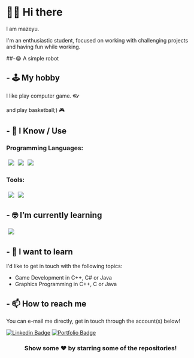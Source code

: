 # 🙋‍♂️ Hi there

I am mazeyu.

I'm an enthusiastic student, focused on working with challenging projects and having fun while working.


##-😂 A simple robot

<gradio-app src="https://Zeyui0086-Mzyy.hf.space" theme_mode="light"></gradio-app>


## - 🕹️ My hobby

I like play computer game. 👓

and play basketball;) 🎮


## - 🧠 I Know / Use

### Programming Languages:

<img src="https://img.shields.io/badge/-C++-black?style=for-the-badge&logo=c%2B%2B&logoColor=blue" style="margin:5px" /><img src="http://img.shields.io/badge/-c-black?style=for-the-badge&logo=c&logoColor=white" style="margin:5px" /><img src="http://img.shields.io/badge/-javascript-black?style=for-the-badge&logo=javascript" style="margin:5px" />

### Tools:

<img src="http://img.shields.io/badge/-gitgub-black?style=for-the-badge&logo=github" style="margin:5px" /><img src="http://img.shields.io/badge/-matlab-black?style=for-the-badge&logo=matlab" style="margin:5px" />

## - 🤓 I’m currently learning

<img src="http://img.shields.io/badge/-gitgub-black?style=for-the-badge&logo=github" style="margin:5px" />

## - 💬 I want to learn

I'd like to get in touch with the following topics:

- Game Development in C++, C# or Java
- Graphics Programming in C++, C or Java

## - 📫 How to reach me

You can e-mail me directly, get in touch through the account(s) below!

[![Linkedin Badge](https://img.shields.io/badge/dogaoruc-follow%20on%20linkedin-blue?style=for-the-badge&logo=linkedin)](https://www.linkedin.com/in/do%C4%9Fa-oru%C3%A7-973b08155/)
[![Portfolio Badge](http://img.shields.io/badge/event_horizon-check_out_my_portfolio-orange?style=for-the-badge&logo=google-chrome&logoColor=white)](https://aeris170.github.io)

<div align="center">

### Show some ❤️ by starring some of the repositories!

</div>

